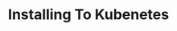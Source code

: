 ---
title: Installing To Kubenetes
linkTitle: Installing To Kubenetes
description: >
   A Open, Unified, Lightweight, Simpler Containers as a Service (CaaS).
weight: 3
---